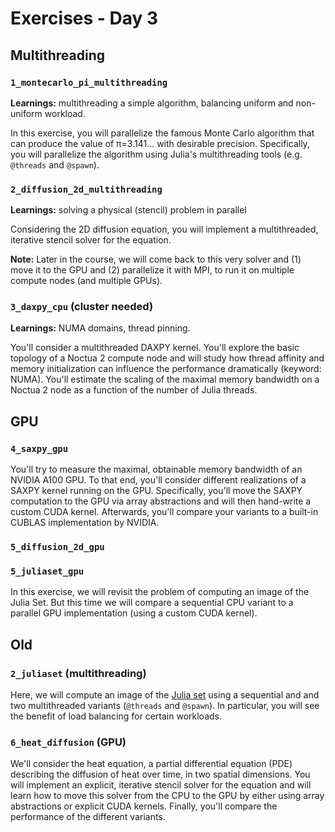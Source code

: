 # Exercises - Day 3

## Multithreading

### `1_montecarlo_pi_multithreading`

**Learnings:** multithreading a simple algorithm, balancing uniform and non-uniform workload.

In this exercise, you will parallelize the famous Monte Carlo algorithm that can produce the value of π=3.141... with desirable precision. Specifically, you will parallelize the algorithm using Julia's multithreading tools (e.g. `@threads` and `@spawn`).

### `2_diffusion_2d_multithreading`

**Learnings:** solving a physical (stencil) problem in parallel 

Considering the 2D diffusion equation, you will implement a multithreaded, iterative stencil solver for the equation.

**Note:** Later in the course, we will come back to this very solver and (1) move it to the GPU and (2) parallelize it with MPI, to run it on multiple compute nodes (and multiple GPUs).

### `3_daxpy_cpu` (cluster needed)

**Learnings:** NUMA domains, thread pinning.

You'll consider a multithreaded DAXPY kernel. You'll explore the basic topology of a Noctua 2 compute node and will study how thread affinity and memory initialization can influence the performance dramatically (keyword: NUMA). You'll estimate the scaling of the maximal memory bandwidth on a Noctua 2 node as a function of the number of Julia threads.

## GPU

### `4_saxpy_gpu`

You'll try to measure the maximal, obtainable memory bandwidth of an NVIDIA A100 GPU. To that end, you'll consider different realizations of a SAXPY kernel running on the GPU. Specifically, you'll move the SAXPY computation to the GPU via array abstractions and will then hand-write a custom CUDA kernel. Afterwards, you'll compare your variants to a built-in CUBLAS implementation by NVIDIA.

### `5_diffusion_2d_gpu`

### `5_juliaset_gpu`

In this exercise, we will revisit the problem of computing an image of the Julia Set. But this time we will compare a sequential CPU variant to a parallel GPU implementation (using a custom CUDA kernel).















## Old

### `2_juliaset` (multithreading)

Here, we will compute an image of the [Julia set](https://en.wikipedia.org/wiki/Julia_set) using a sequential and and two multithreaded variants (`@threads` and `@spawn`). In particular, you will see the benefit of load balancing for certain workloads.

### `6_heat_diffusion` (GPU)

We'll consider the heat equation, a partial differential equation (PDE) describing the diffusion of heat over time, in two spatial dimensions. You will implement an explicit, iterative stencil solver for the equation and will learn how to move this solver from the CPU to the GPU by either using array abstractions or explicit CUDA kernels. Finally, you'll compare the performance of the different variants.

